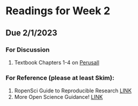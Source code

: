 # Readings for Week 2 
## Due 2/1/2023

### For Discussion
1. Textbook Chapters 1-4 on [Perusall](https://www.perusall.com/)

### For Reference (please at least Skim):
1. RopenSci Guide to Reproducible Research [LINK](https://brunj7.github.io/reproducibility-guide/)
2. More Open Science Guidance! [LINK](http://grunwaldlab.github.io/Reproducible-science-in-R/)
